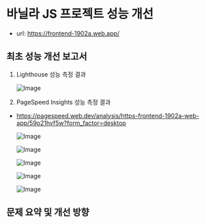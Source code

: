 # 바닐라 JS 프로젝트 성능 개선

- url: https://frontend-1902a.web.app/

## 최초 성능 개선 보고서

1. Lighthouse 성능 측정 결과

   ![Image](https://github.com/user-attachments/assets/c63c09d3-6bae-4abe-bb60-eb994a513329)

2. PageSpeed Insights 성능 측정 결과

- https://pagespeed.web.dev/analysis/https-frontend-1902a-web-app/59o21hvf5w?form_factor=desktop

  ![Image](https://github.com/user-attachments/assets/98dd2b02-0141-4e5b-916c-223abae18f46)

  ![Image](https://github.com/user-attachments/assets/98dd2b02-0141-4e5b-916c-223abae18f46)

  ![Image](https://github.com/user-attachments/assets/865cf646-198b-4701-9882-ee95e68e9116)

  ![Image](https://github.com/user-attachments/assets/4e737ac8-5e61-4194-abb7-6b2b30ae8031)

  ![Image](https://github.com/user-attachments/assets/614f92a0-5ffb-4398-8e98-feb70e523bf8)

## 문제 요약 및 개선 방향
